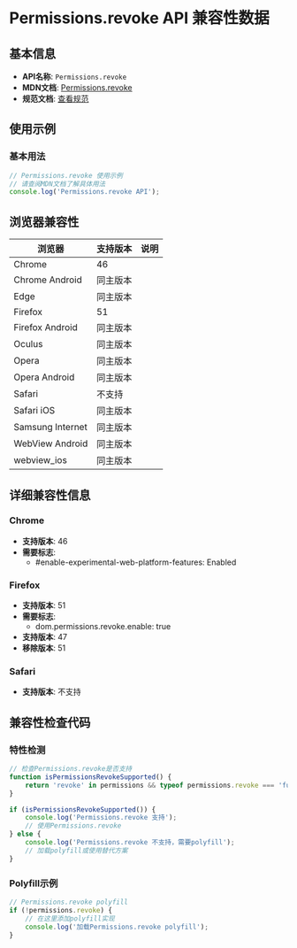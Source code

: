 # Permissions.revoke API 兼容性数据

## 基本信息

- **API名称**: `Permissions.revoke`
- **MDN文档**: [Permissions.revoke](https://developer.mozilla.org/docs/Web/API/Permissions/revoke)
- **规范文档**: [查看规范](https://wicg.github.io/permissions-revoke/#dom-permissions-revoke)

## 使用示例

### 基本用法

```javascript
// Permissions.revoke 使用示例
// 请查阅MDN文档了解具体用法
console.log('Permissions.revoke API');
```

## 浏览器兼容性

| 浏览器 | 支持版本 | 说明 |
|--------|----------|------|
| Chrome | 46 |  |
| Chrome Android | 同主版本 |  |
| Edge | 同主版本 |  |
| Firefox | 51 |  |
| Firefox Android | 同主版本 |  |
| Oculus | 同主版本 |  |
| Opera | 同主版本 |  |
| Opera Android | 同主版本 |  |
| Safari | 不支持 |  |
| Safari iOS | 同主版本 |  |
| Samsung Internet | 同主版本 |  |
| WebView Android | 同主版本 |  |
| webview_ios | 同主版本 |  |

## 详细兼容性信息

### Chrome

- **支持版本**: 46
- **需要标志**: 
  - #enable-experimental-web-platform-features: Enabled

### Firefox

- **支持版本**: 51
- **需要标志**: 
  - dom.permissions.revoke.enable: true
- **支持版本**: 47
- **移除版本**: 51

### Safari

- **支持版本**: 不支持

## 兼容性检查代码

### 特性检测

```javascript
// 检查Permissions.revoke是否支持
function isPermissionsRevokeSupported() {
    return 'revoke' in permissions && typeof permissions.revoke === 'function';
}

if (isPermissionsRevokeSupported()) {
    console.log('Permissions.revoke 支持');
    // 使用Permissions.revoke
} else {
    console.log('Permissions.revoke 不支持，需要polyfill');
    // 加载polyfill或使用替代方案
}
```

### Polyfill示例

```javascript
// Permissions.revoke polyfill
if (!permissions.revoke) {
    // 在这里添加polyfill实现
    console.log('加载Permissions.revoke polyfill');
}
```

